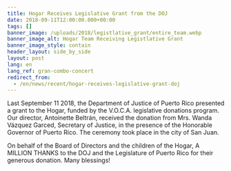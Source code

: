 ```yaml
---
title: Hogar Receives Legislative Grant from the DOJ
date: 2018-09-11T12:00:00.000+00:00
tags: []
banner_image: /uploads/2018/legistlative_grant/entire_team.webp
banner_image_alt: Hogar Team Receiving Legistlative Grant
banner_image_style: contain
header_layout: side_by_side
layout: post
lang: en
lang_ref: gran-combo-concert
redirect_from:
  - /en/news/recent/hogar-receives-legislative-grant-doj
---
```

Last September 11 2018, the Department of Justice of Puerto Rico presented a grant to the Hogar, funded by  the V.O.C.A. legislative donations program. Our director, Antoinette Beltrán, received the donation from Mrs. Wanda Vázquez Garced, Secretary of Justice, in the presence of the Honorable Governor of Puerto Rico. The ceremony took place in the city of San Juan.

On behalf of the Board of Directors and the children of the Hogar, A MILLION THANKS to the DOJ and the Legislature of Puerto Rico for their generous donation. Many blessings!
